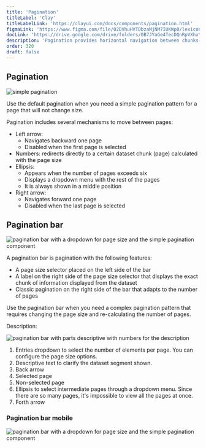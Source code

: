 ```yaml
---
title: 'Pagination'
titleLabel: 'Clay'
titleLabelLink: 'https://clayui.com/docs/components/pagination.html'
figmaLink: 'https://www.figma.com/file/02DVhuHVTDbzaMjNM7IUKWp0/lexicon?node-id=6020%3A23383'
docLink: 'https://drive.google.com/drive/folders/0B7JYaGe4TecDQnRpVXhxYWNJMmM?usp=sharing'
description: 'Pagination provides horizontal navigation between chunks(pages) of a dataset.'
order: 320
draft: false
---
```


## Pagination

![simple pagination](/images/lexicon/Pagination.jpg)

Use the default pagination when you need a simple pagination pattern for a page that will not change size.

Pagination includes several mechanisms to move between pages:

-   Left arrow:
    -   Navigates backward one page
    -   Disabled when the first page is selected
-   Numbers: redirects directly to a certain dataset chunk (page) calculated with the page size
-   Ellipsis:
    -   Appears when the number of pages exceeds six
    -   Displays a dropdown menu with the rest of the pages
    -   It is always shown in a middle position
-   Right arrow:
    -   Navigates forward one page
    -   Disabled when the last page is selected

## Pagination bar

![pagination bar with a dropdown for page size and the simple pagination component](/images/lexicon/PaginationBar.jpg)

A pagination bar is pagination with the following features:

-   A page size selector placed on the left side of the bar
-   A label on the right side of the page size selector that displays the exact chunk of information displayed from the dataset
-   Classic pagination on the right side of the bar that adapts to the number of pages

Use the pagination bar when you need a complex pagination pattern that requires changing the page size and re-calculating the number of pages.

Description:

![pagination bar with parts descriptive with numbers for the description](/images/lexicon/PaginationBarParts.jpg)

1. Entries dropdown to select the number of elements per page. You can configure the page size options.
2. Descriptive text to clarify the dataset segment shown.
3. Back arrow
4. Selected page
5. Non-selected page
6. Ellipsis to select intermediate pages through a dropdown menu. Since there are so many pages, it's impossible to view all the pages at once.
7. Forth arrow

### Pagination bar mobile

![pagination bar with a dropdown for page size and the simple pagination component](/images/lexicon/PaginationBarMobile.jpg)
